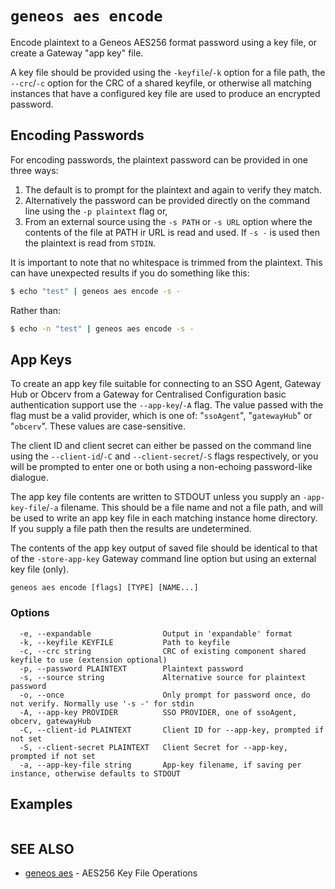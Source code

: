 # `geneos aes encode`

Encode plaintext to a Geneos AES256 format password using a key file, or create a Gateway "app key" file.

A key file should be provided using the `-keyfile`/`-k` option for a file path, the `--crc`/`-c` option for the CRC of a shared keyfile, or otherwise all matching instances that have a configured key file are used to produce an encrypted password.

## Encoding Passwords

For encoding passwords, the plaintext password can be provided in one three ways:

1. The default is to prompt for the plaintext and again to verify they match.
2. Alternatively the password can be provided directly on the command line using the `-p plaintext` flag or,
3. From an external source using the `-s PATH` or `-s URL` option where the contents of the file at PATH ir URL is read and used. If `-s -` is used then the plaintext is read from `STDIN`.

It is important to note that no whitespace is trimmed from the plaintext. This can have unexpected results if you do something like this:

```bash
$ echo "test" | geneos aes encode -s -
```

Rather than:

```bash
$ echo -n "test" | geneos aes encode -s -
```

## App Keys

To create an app key file suitable for connecting to an SSO Agent, Gateway Hub or Obcerv from a Gateway for Centralised Configuration basic authentication support use the `--app-key`/`-A` flag. The value passed with the flag must be a valid provider, which is one of: "`ssoAgent`", "`gatewayHub`" or "`obcerv`". These values are case-sensitive.

The client ID and client secret can either be passed on the command line using the `--client-id`/`-C` and `--client-secret`/`-S` flags respectively, or you will be prompted to enter one or both using a non-echoing password-like dialogue.

The app key file contents are written to STDOUT unless you supply an `-app-key-file`/`-a` filename. This should be a file name and not a file path, and will be used to write an app key file in each matching instance home directory. If you supply a file path then the results are undetermined.

The contents of the app key output of saved file should be identical to that of the `-store-app-key` Gateway command line option but using an external key file (only).

```text
geneos aes encode [flags] [TYPE] [NAME...]
```

### Options

```text
  -e, --expandable                Output in 'expandable' format
  -k, --keyfile KEYFILE           Path to keyfile
  -c, --crc string                CRC of existing component shared keyfile to use (extension optional)
  -p, --password PLAINTEXT        Plaintext password
  -s, --source string             Alternative source for plaintext password
  -o, --once                      Only prompt for password once, do not verify. Normally use '-s -' for stdin
  -A, --app-key PROVIDER          SSO PROVIDER, one of ssoAgent, obcerv, gatewayHub
  -C, --client-id PLAINTEXT       Client ID for --app-key, prompted if not set
  -S, --client-secret PLAINTEXT   Client Secret for --app-key, prompted if not set
  -a, --app-key-file string       App-key filename, if saving per instance, otherwise defaults to STDOUT
```

## Examples

```bash

```

## SEE ALSO

* [geneos aes](geneos_aes.md)	 - AES256 Key File Operations
